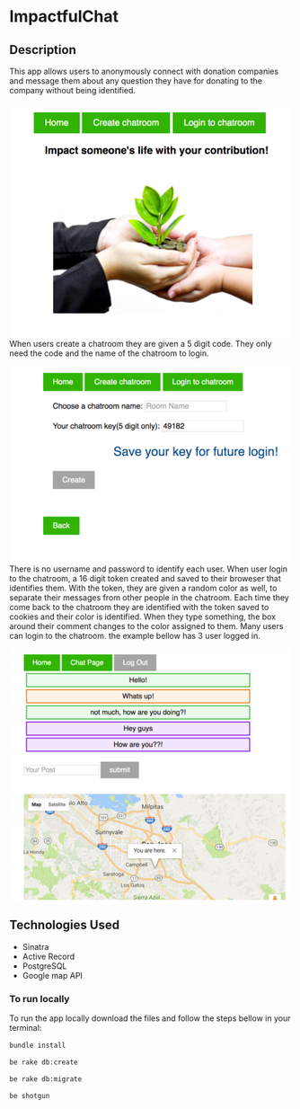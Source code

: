 # ImpactfulChat

## Description
This app allows users to anonymously connect with donation companies and message them about any question they have for donating to the company without being identified. 

![pic1](/public/images/homepage.png)
When users create a chatroom they are given a 5 digit code. They only need the code and the name of the chatroom to login.

![pic1](/public/images/create.png) 
 There is no username and password to identify each user.  When user login to the chatroom, a 16 digit token created and saved to their broweser that identifies them. With the token, they are given a random color as well, to separate their messages from other people in the chatroom. Each time they come back to the chatroom they are identified with the token saved to cookies and their color is identified. When they type something, the box around their comment changes to the color assigned to them.
 Many users can login to the chatroom. the example bellow has 3 user logged in.

![pic1](/public/images/chat.png)

## Technologies Used
* Sinatra
* Active Record
* PostgreSQL
* Google map API

### To run locally
To run the app locally download the files and follow the steps bellow in your terminal:
```
bundle install
```
```
be rake db:create
```
```
be rake db:migrate
```
```
be shotgun
```
